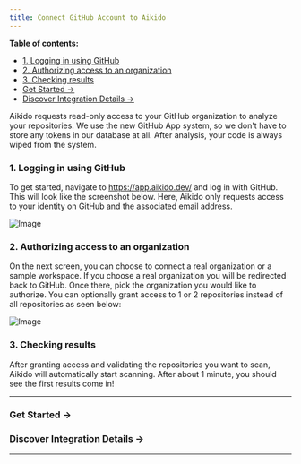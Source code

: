 ```yaml
---
title: Connect GitHub Account to Aikido
---
```


**Table of contents:**
  - [1. Logging in using GitHub](#1-logging-in-using-github)
  - [2. Authorizing access to an organization](#2-authorizing-access-to-an-organization)
  - [3. Checking results](#3-checking-results)
  - [Get Started → ](#get-started--)
  - [Discover Integration Details → ](#discover-integration-details--)


Aikido requests read-only access to your GitHub organization to analyze your repositories. We use the new GitHub App system, so we don't have to store any tokens in our database at all. After analysis, your code is always wiped from the system. 

### 1. Logging in using GitHub

To get started, navigate to <https://app.aikido.dev/> and log in with GitHub. This will look like the screenshot below. Here, Aikido only requests access to your identity on GitHub and the associated email address.

![Image](https://ucarecdn.com/86f8bf78-e871-4801-b0ec-5da21d111456/)

### 2. Authorizing access to an organization

On the next screen, you can choose to connect a real organization or a sample workspace. If you choose a real organization you will be redirected back to GitHub. Once there, pick the organization you would like to authorize. You can optionally grant access to 1 or 2 repositories instead of all repositories as seen below:

![Image](https://ucarecdn.com/c8faa94c-a2c8-4173-8dc3-d938951f8aae/)

### 3. Checking results

After granting access and validating the repositories you want to scan, Aikido will automatically start scanning. After about 1 minute, you should see the first results come in!

---

### Get Started →

### Discover Integration Details →

---